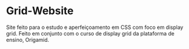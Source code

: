 # Grid-Website
Site feito para o estudo e aperfeiçoamento em CSS com foco em display grid. Feito em conjunto com o curso de display grid da plataforma de ensino, Origamid.
